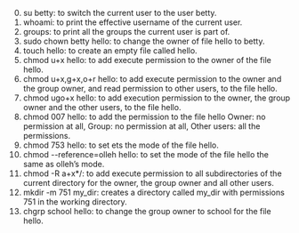 0) su betty: to switch the current user to the user betty.
1) whoami: to print the effective username of the current user.
2) groups: to print all the groups the current user is part of.
3) sudo chown betty hello: to change the owner of file hello to betty.
4) touch hello: to create an empty file called hello.
5) chmod u+x hello: to add execute permission to the owner of the file hello.
6) chmod u+x,g+x,o+r hello: to add execute permission to the owner and the group owner, and read permission to other users, to the file hello.
7) chmod ugo+x hello: to add execution permission to the owner, the group owner and the other users, to the file hello.
8) chmod 007 hello: to add the permission to the file hello Owner: no permission at all, Group: no permission at all, Other users: all the permissions.
9) chmod 753 hello: to set ets the mode of the file hello.
10) chmod --reference=olleh hello: to set the mode of the file hello the same as olleh’s mode.
11) chmod -R a+x*/: to add execute permission to all subdirectories of the current directory for the owner, the group owner and all other users.
12) mkdir -m 751 my_dir: creates a directory called my_dir with permissions 751 in the working directory.
13) chgrp school hello: to change the group owner to school for the file hello.
